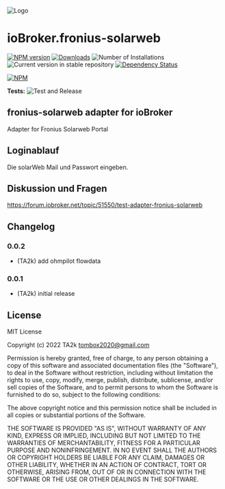 ![Logo](admin/fronius-solarweb.png)

# ioBroker.fronius-solarweb

[![NPM version](https://img.shields.io/npm/v/iobroker.fronius-solarweb.svg)](https://www.npmjs.com/package/iobroker.fronius-solarweb)
[![Downloads](https://img.shields.io/npm/dm/iobroker.fronius-solarweb.svg)](https://www.npmjs.com/package/iobroker.fronius-solarweb)
![Number of Installations](https://iobroker.live/badges/fronius-solarweb-installed.svg)
![Current version in stable repository](https://iobroker.live/badges/fronius-solarweb-stable.svg)
[![Dependency Status](https://img.shields.io/david/TA2k/iobroker.fronius-solarweb.svg)](https://david-dm.org/TA2k/iobroker.fronius-solarweb)

[![NPM](https://nodei.co/npm/iobroker.fronius-solarweb.png?downloads=true)](https://nodei.co/npm/iobroker.fronius-solarweb/)

**Tests:** ![Test and Release](https://github.com/TA2k/ioBroker.fronius-solarweb/workflows/Test%20and%20Release/badge.svg)

## fronius-solarweb adapter for ioBroker

Adapter for Fronius Solarweb Portal

## Loginablauf

Die solarWeb Mail und Passwort eingeben.

## Diskussion und Fragen

<https://forum.iobroker.net/topic/51550/test-adapter-fronius-solarweb>

## Changelog

### 0.0.2

- (TA2k) add ohmpilot flowdata

### 0.0.1

- (TA2k) initial release

## License

MIT License

Copyright (c) 2022 TA2k <tombox2020@gmail.com>

Permission is hereby granted, free of charge, to any person obtaining a copy
of this software and associated documentation files (the "Software"), to deal
in the Software without restriction, including without limitation the rights
to use, copy, modify, merge, publish, distribute, sublicense, and/or sell
copies of the Software, and to permit persons to whom the Software is
furnished to do so, subject to the following conditions:

The above copyright notice and this permission notice shall be included in all
copies or substantial portions of the Software.

THE SOFTWARE IS PROVIDED "AS IS", WITHOUT WARRANTY OF ANY KIND, EXPRESS OR
IMPLIED, INCLUDING BUT NOT LIMITED TO THE WARRANTIES OF MERCHANTABILITY,
FITNESS FOR A PARTICULAR PURPOSE AND NONINFRINGEMENT. IN NO EVENT SHALL THE
AUTHORS OR COPYRIGHT HOLDERS BE LIABLE FOR ANY CLAIM, DAMAGES OR OTHER
LIABILITY, WHETHER IN AN ACTION OF CONTRACT, TORT OR OTHERWISE, ARISING FROM,
OUT OF OR IN CONNECTION WITH THE SOFTWARE OR THE USE OR OTHER DEALINGS IN THE
SOFTWARE.
